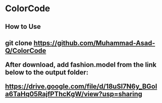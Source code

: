 # ColorCode

<h2>How to Use<h2>

git clone https://github.com/Muhammad-Asad-Q/ColorCode

After download, add fashion.model from the link below to the output folder:

https://drive.google.com/file/d/18uSl7N6y_BGoIa6TaHq05RajfPThcKgW/view?usp=sharing
